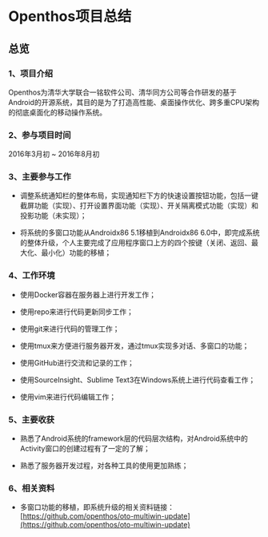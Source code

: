 # Openthos项目总结

## 总览

### 1、项目介绍

Openthos为清华大学联合一铭软件公司、清华同方公司等合作研发的基于Android的开源系统，其目的是为了打造高性能、桌面操作优化、跨多重CPU架构的彻底桌面化的移动操作系统。

### 2、参与项目时间

2016年3月初 ~ 2016年8月初

### 3、主要参与工作

- 调整系统通知栏的整体布局，实现通知栏下方的快速设置按钮功能，包括一键截屏功能（实现）、打开设置界面功能（实现）、开关隔离模式功能（实现）和投影功能（未实现）；

- 将系统的多窗口功能从Androidx86 5.1移植到Androidx86 6.0中，即完成系统的整体升级，个人主要完成了应用程序窗口上方的四个按键（关闭、返回、最大化、最小化）功能的移植；

### 4、工作环境

- 使用Docker容器在服务器上进行开发工作；

- 使用repo来进行代码更新同步工作；

- 使用git来进行代码的管理工作；

- 使用tmux来方便进行服务器开发，通过tmux实现多对话、多窗口的功能；

- 使用GitHub进行交流和记录的工作；

- 使用SourceInsight、Sublime Text3在Windows系统上进行代码查看工作；

- 使用vim来进行代码编辑工作；

### 5、主要收获

- 熟悉了Android系统的framework层的代码层次结构，对Android系统中的Activity窗口的创建过程有了一定的了解；

- 熟悉了服务器开发过程，对各种工具的使用更加熟练；

### 6、相关资料

- 多窗口功能的移植，即系统升级的相关资料链接：[https://github.com/openthos/oto-multiwin-update](https://github.com/openthos/oto-multiwin-update)
